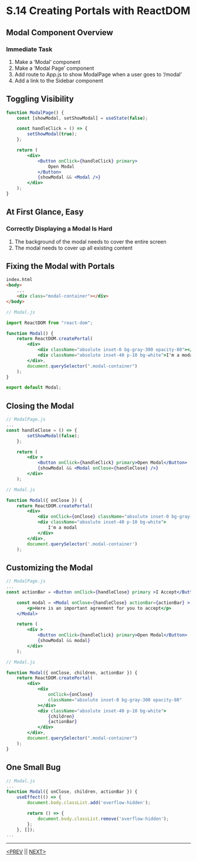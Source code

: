 # S.14 Creating Portals with ReactDOM

## Modal Component Overview

### Immediate Task

1. Make a ‘Modal’ component
2. Make a ‘Modal Page’ component
3. Add route to App.js to show ModalPage when a user goes to ‘/modal’
4. Add a link to the Sidebar component

## Toggling Visibility

```jsx
function ModalPage() {
	const [showModal, setShowModal] = useState(false);

	const handleClick = () => {
		setShowModal(true);
	};

	return (
		<div>
			<Button onClick={handleClick} primary>
				Open Modal
			</Button>
			{showModal && <Modal />}
		</div>
	);
}
```

## At First Glance, Easy

### Correctly Displaying a Modal Is Hard

1. The background of the modal needs to cover the entire screen
2. The modal needs to cover up all existing content

## Fixing the Modal with Portals

```html
index.html
<body>
	...
	<div class="modal-container"></div>
</body>
```

```jsx
// Modal.js

import ReactDOM from "react-dom";

function Modal() {
	return ReactDOM.createPortal(
		<div>
			<div className="absolute inset-0 bg-gray-300 opacity-80"></div>
			<div className="absolute inset-40 p-10 bg-white">I'm a modal</div>
		</div>,
		document.querySelector(".modal-container")
	);
}

export default Modal;
```

## Closing the Modal

```jsx
// ModalPage.js
...
const handleClose = () => {
        setShowModal(false);
    };

    return (
        <div >
            <Button onClick={handleClick} primary>Open Modal</Button>
            {showModal && <Modal onClose={handleClose} />}
        </div>
    );
```

```jsx
// Modal.js

function Modal({ onClose }) {
    return ReactDOM.createPortal(
        <div>
            <div onClick={onClose} className="absolute inset-0 bg-gray-300 opacity-80"></div>
            <div className="absolute inset-40 p-10 bg-white">
                I'm a modal
            </div>
        </div>,
        document.querySelector('.modal-container')
    );
```

## Customizing the Modal

```jsx
// ModalPage.js
...
const actionBar = <Button onClick={handleClose} primary >I Accept</Button>

    const modal = <Modal onClose={handleClose} actionBar={actionBar} >
        <p>Here is an important agreement for you to accept</p>
    </Modal>

    return (
        <div >
            <Button onClick={handleClick} primary>Open Modal</Button>
            {showModal && modal}
        </div>
    );
```

```jsx
// Modal.js

function Modal({ onClose, children, actionBar }) {
	return ReactDOM.createPortal(
		<div>
			<div
				onClick={onClose}
				className="absolute inset-0 bg-gray-300 opacity-80"
			></div>
			<div className="absolute inset-40 p-10 bg-white">
				{children}
				{actionBar}
			</div>
		</div>,
		document.querySelector(".modal-container")
	);
}
```

## One Small Bug

```jsx
// Modal.js
...
function Modal({ onClose, children, actionBar }) {
    useEffect(() => {
        document.body.classList.add('overflow-hidden');

        return () => {
            document.body.classList.remove('overflow-hidden');
        };
    }, []);
...
```

---

[<PREV](./230220.md) || [NEXT>](./230222.md)
